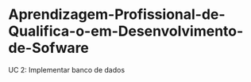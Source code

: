 # Aprendizagem-Profissional-de-Qualifica-o-em-Desenvolvimento-de-Sofware
UC 2: Implementar banco de dados
